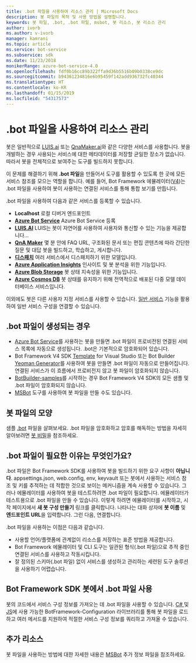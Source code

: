 ```yaml
---
title: .bot 파일을 사용하여 리소스 관리 | Microsoft Docs
description: 봇 파일의 목적 및 사용 방법을 설명합니다.
keywords: 봇 파일, .bot, .bot 파일, msbot, 봇 리소스, 봇 리소스 관리
author: ivorb
ms.author: v-ivorb
manager: kamrani
ms.topic: article
ms.service: bot-service
ms.subservice: sdk
ms.date: 11/23/2018
monikerRange: azure-bot-service-4.0
ms.openlocfilehash: fdf0b16cc89b322ffa9d36b5516b09b0338ce9dc
ms.sourcegitcommit: b94361234816e6b95459f142add936732fc40344
ms.translationtype: HT
ms.contentlocale: ko-KR
ms.lasthandoff: 01/15/2019
ms.locfileid: "54317573"
---
```

# <a name="manage-resources-with-a-bot-file"></a>.bot 파일을 사용하여 리소스 관리

봇은 일반적으로 [LUIS.ai](https://luis.ai) 또는 [QnaMaker.ai](https://qnamaker.ai)와 같은 다양한 서비스를 사용합니다. 봇을 개발하는 경우 사용되는 서비스에 대한 메타데이터를 저장할 균일한 장소가 없습니다.  따라서 봇을 전체적으로 보여주는 도구를 빌드하지 못합니다.

이 문제를 해결하기 위해 **.bot 파일**을 만들어서 도구를 활용할 수 있도록 한 곳에 모든 서비스 참조를 모으는 역할을 합니다.  예를 들어, Bot Framework 에뮬레이터([V4](https://aka.ms/Emulator-wiki-getting-started))는 .bot 파일을 사용하여 봇이 사용하는 연결된 서비스를 통해 통합 보기를 만듭니다.  

.bot 파일을 사용하여 다음과 같은 서비스를 등록할 수 있습니다.

* **Localhost** 로컬 디버거 엔드포인트
* [**Azure Bot Service**](https://azure.microsoft.com/en-us/services/bot-service/) Azure Bot Service 등록
* [**LUIS.AI**](https://www.luis.ai/) LUIS는 봇이 자연어를 사용하여 사용자와 통신할 수 있는 기능을 제공합니다... 
* [**QnA Maker**](https://qnamaker.ai/) 몇 분 안에 FAQ URL, 구조화된 문서 또는 편집 콘텐츠에 따라 간단한 질문 및 대답 봇을 빌드하고, 학습하고, 게시합니다.
* [**디스패치**](https://github.com/Microsoft/botbuilder-tools/tree/master/Dispatch) 여러 서비스에서 디스패치하기 위한 모델입니다.
* [**Azure Application Insights**](https://azure.microsoft.com/en-us/services/application-insights/) 인사이트 및 봇 분석을 위한 기능입니다.
* [**Azure Blob Storage**](https://azure.microsoft.com/en-us/services/storage/blobs/) 봇 상태 지속성을 위한 기능입니다. 
* [**Azure Cosmos DB**](https://azure.microsoft.com/en-us/services/cosmos-db/) 봇 상태를 유지하기 위해 전역적으로 배포된 다중 모델 데이터베이스 서비스입니다.

이외에도 봇은 다른 사용자 지정 서비스를 사용할 수 있습니다. [일반 서비스](https://github.com/Microsoft/botbuilder-tools/blob/master/packages/MSBot/docs/add-services.md) 기능을 활용하여 일반 서비스 구성을 연결할 수 있습니다.

## <a name="when-is-a-bot-file-created"></a>.bot 파일이 생성되는 경우 
- [Azure Bot Service](https://ms.portal.azure.com/#blade/Microsoft_Azure_Marketplace/GalleryResultsListBlade/selectedSubMenuItemId/%7B%22menuItemId%22%3A%22gallery%2FCognitiveServices_MP%2FBotService%22%2C%22resourceGroupId%22%3A%22%22%2C%22resourceGroupLocation%22%3A%22%22%2C%22dontDiscardJourney%22%3Afalse%2C%22launchingContext%22%3A%7B%22source%22%3A%5B%22GalleryFeaturedMenuItemPart%22%5D%2C%22menuItemId%22%3A%22CognitiveServices_MP%22%2C%22subMenuItemId%22%3A%22BotService%22%7D%7D)를 사용하는 봇을 만들면 .bot 파일이 프로비전된 연결된 서비스 목록에 자동으로 생성됩니다. .bot은 기본적으로 암호화되어 있습니다.
- Bot Framework V4 SDK [Template](https://marketplace.visualstudio.com/items?itemName=BotBuilder.botbuilderv4) for Visual Studio 또는 Bot Builder [Yeoman Generator](https://www.npmjs.com/package/generator-botbuilder)를 사용하여 봇을 만들면 .bot 파일이 자동으로 만들어집니다. 연결된 서비스가 이 흐름에서 프로비전지 않고 봇 파일이 암호화되지 않습니다.
- [BotBuilder-samples](https://github.com/Microsoft/botbuilder-samples)를 시작하는 경우 Bot Framework V4 SDK의 모든 샘플 및 .bot 파일이 암호화되지 않습니다. 
- [MSBot](https://github.com/Microsoft/botbuilder-tools/blob/master/packages/MSBot/README.md) 도구를 사용하여 봇 파일을 만들 수도 있습니다.

## <a name="what-does-a-bot-file-look-like"></a>봇 파일의 모양 
샘플 [.bot](https://github.com/Microsoft/botbuilder-tools/blob/master/packages/MSBot/docs/sample-bot-file.json) 파일을 살펴보세요.
.bot 파일을 암호화하고 암호를 해독하는 방법을 자세히 알아보려면 [봇 비밀](https://github.com/Microsoft/botbuilder-tools/blob/master/packages/MSBot/docs/bot-file-encryption.md)을 참조하세요.

## <a name="why-do-i-need-a-bot-file"></a>.bot 파일이 필요한 이유는 무엇인가요?

.bot 파일은 Bot Framework SDK를 사용하여 봇을 빌드하기 위한 요구 사항이 **아닙니다**. appsettings.json, web.config, env, keyvault 또는 봇에서 사용하는 서비스 참조 및 키를 추적하는 데 적합한 것으로 보이는 메커니즘을 계속 사용할 수 있습니다. 그러나 에뮬레이터를 사용하여 봇을 테스트하려면 .bot 파일이 필요합니다. 에뮬레이터가 테스트용으로 .bot 파일을 만들 수 있습니다. 이렇게 하려면 에뮬레이터를 시작하고, 시작 페이지에서 **새 봇 구성 만들기** 링크를 클릭합니다. 나타나는 대화 상자에 **봇 이름** 및 **엔드포인트 URL**을 입력합니다. 그런 다음, 연결합니다.

.bot 파일을 사용하는 이점은 다음과 같습니다.
- 사용할 언어/플랫폼에 관계없이 리소스를 저장하는 표준 방법을 제공합니다.   
- Bot Framework 에뮬레이터 및 CLI 도구는 일관된 형식(.bot 파일)으로 추적 중인 연결된 서비스를 사용하고 작동시킵니다. 
- 잘 정의된 스키마(.bot 파일) 없이 서비스를 생성하고 관리하는 세련된 도구 솔루션을 사용하기 어렵습니다.  


## <a name="using-bot-file-in-your-bot-framework-sdk-bot"></a>Bot Framework SDK 봇에서 .bot 파일 사용

봇의 코드에서 서비스 구성 정보를 가져오는 데 .bot 파일을 사용할 수 있습니다. [ C# ](https://www.nuget.org/packages/Microsoft.Bot.Configuration) 및 [JS](https://www.npmjs.com/package/botframework-config)에 사용 가능한 BotFramework-Configuration 라이브러리를 통해 봇 파일을 로드하고 여러 메서드를 지원하여 적절한 서비스 구성 정보를 쿼리하고 가져올 수 있습니다.

## <a name="additional-resources"></a>추가 리소스
봇 파일을 사용하는 방법에 대한 자세한 내용은 [MSBot](https://github.com/Microsoft/botbuilder-tools/blob/master/packages/MSBot/README.md) 추가 정보 파일을 참조하세요.
